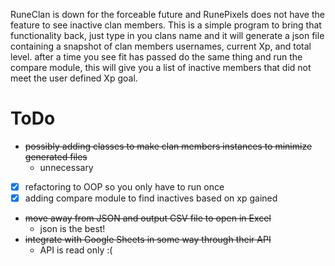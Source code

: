 RuneClan is down for the forceable future and RunePixels does not have the feature to see inactive clan members. This is a simple program to bring that functionality back, just type in you clans name and it will generate a json file containing a snapshot of clan members usernames, current Xp, and total level. after a time you see fit has passed do the same thing and run the compare module, this will give you a list of inactive members that did not meet the user defined Xp goal. 

# ToDo
- ~~possibly adding classes to make clan members instances to minimize generated files~~
  - unnecessary
- [x] refactoring to OOP so you only have to run once
- [x] adding compare module to find inactives based on xp gained
- ~~move away from JSON and output CSV file to open in Excel~~
  - json is the best!
- ~~integrate with Google Sheets in some way through their API~~
  - API is read only :(

